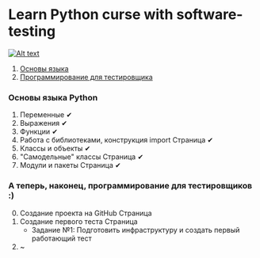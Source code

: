 # Learn Python curse with software-testing
[![Alt text](http://software-testing.ru/images/stories/stru.png)](http://software-testing.ru/)

1. [Основы языка](#one)
2. [Программирование для тестировщика](two)


### <a name="one"></a> Основы языка Python
1. Переменные ✔
2. Выражения ✔
3. Функции ✔
4. Работа с библиотеками, конструкция import Страница ✔
5. Классы и объекты ✔
6. "Самодельные" классы Страница ✔
7. Модули и пакеты Страница ✔

### <a name="two"></a> А теперь, наконец, программирование для тестировщиков :)
0. Создание проекта на GitHub Страница
0. Создание первого теста Страница
    * Задание №1: Подготовить инфраструктуру и создать первый работающий тест
0. ~    
    